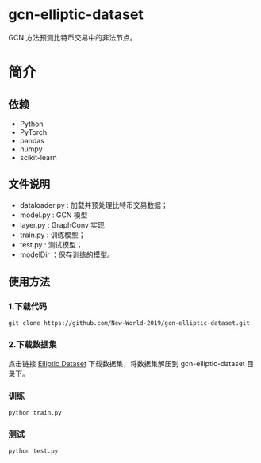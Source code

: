 # gcn-elliptic-dataset
GCN 方法预测比特币交易中的非法节点。

# 简介
## 依赖
- Python
- PyTorch
- pandas
- numpy
- scikit-learn

## 文件说明
- dataloader.py : 加载并预处理比特币交易数据；
- model.py : GCN 模型
- layer.py : GraphConv 实现
- train.py : 训练模型；
- test.py : 测试模型；
- modelDir ：保存训练的模型。

## 使用方法
### 1.下载代码
```
git clone https://github.com/New-World-2019/gcn-elliptic-dataset.git
```
### 2.下载数据集
点击链接 [Elliptic Dataset](https://www.kaggle.com/ellipticco/elliptic-data-set#elliptic_bitcoin_dataset.zip) 下载数据集，将数据集解压到 gcn-elliptic-dataset 目录下。
### 训练
```
python train.py
```
### 测试
```
python test.py
```
